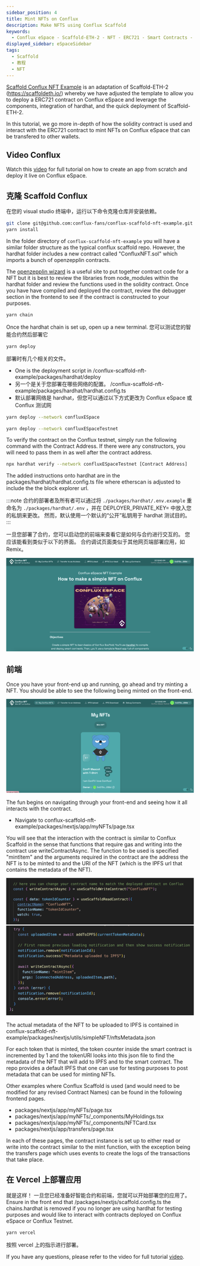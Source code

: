 ```yaml
---
sidebar_position: 4
title: Mint NFTs on Conflux
description: Make NFTS using Conflux Scaffold
keywords:
  - Conflux eSpace - Scaffold-ETH-2 - NFT - ERC721 - Smart Contracts - Hardhat - React - Frontend Development - Solidity - JavaScript - TypeScript - Yarn - Git - Deployment - Vercel - Contract Interaction - Blockchain - Web3 Development - dApp - EVM Compatibility - NextJS - Environment Variables - Contract Verification - Wallet Integration - Video Tutorial - GitHub Repository - Component Library - Hooks - Network Configuration - IPFS - OpenZeppelin - Metadata - Token URI - Minting - Token Transfer - Event Logging
displayed_sidebar: eSpaceSidebar
tags:
  - Scaffold
  - 教程
  - NFT
---
```


[Scaffold Conflux NFT Example](https://github.com/conflux-fans/conflux-scaffold-nft-example) is an adaptation of Scaffold-ETH-2 (https://scaffoldeth.io/) whereby we have adjusted the template to allow you to deploy a ERC721 contract on Conflux eSpace and leverage the components, integration of hardhat, and the quick deployment of Scaffold-ETH-2.

In this tutorial, we go more in-depth of how the solidity contract is used and interact with the ERC721 contract to mint NFTs on Conflux eSpace that can be transfered to other wallets.

## Video Conflux

Watch this [video](https://youtu.be/sj2ph_ctQUg) for full tutorial on how to create an app from scratch and deploy it live on Conflux eSpace.

## 克隆 Scaffold Conflux

在您的 visual studio 终端中，运行以下命令克隆仓库并安装依赖。

```bash
git clone git@github.com:conflux-fans/conflux-scaffold-nft-example.git
yarn install
```

In the folder directory of `conflux-scaffold-nft-example` you will have a similar folder structure as the typical conflux scaffold repo. However, the hardhat folder includes a new contract called "ConfluxNFT.sol" which imports a bunch of openzepplin contracts.

The [openzepplin wizard](https://wizard.openzeppelin.com/#erc721) is a useful site to put together contract code for a NFT but it is best to review the libraries from node_modules within the hardhat folder and review the functions used in the solidity contract. Once you have have compiled and deployed the contract, review the debugger section in the frontend to see if the contract is constructed to your purposes.

```bash
yarn chain
```

Once the hardhat chain is set up, open up a new terminal. 您可以测试您的智能合约然后部署它

```bash
yarn deploy
```

部署时有几个相关的文件。

- One is the deployment script in /conflux-scaffold-nft-example/packages/hardhat/deploy
- 另一个是关于您部署在哪些网络的配置。 /conflux-scaffold-nft-example/packages/hardhat/hardhat.config.ts
- 默认部署网络是 hardhat，但您可以通过以下方式更改为 Conflux eSpace 或 Conflux 测试网

```bash
yarn deploy --network confluxESpace
```

```bash
yarn deploy --network confluxESpaceTestnet
```

To verify the contract on the Conflux testnet, simply run the following command with the Contract Address. If there were any constructors, you will need to pass them in as well after the contract address.

```sh
npx hardhat verify --network confluxESpaceTestnet [Contract Address] 
```

The added instructions onto hardhat are in the packages/hardhat/hardhat.config.ts file where etherscan is adjusted to include the the block explorer url.

:::note
合约的部署者及所有者可以通过将 `./packages/hardhat/.env.example` 重命名为 `./packages/hardhat/.env` ，并在 DEPLOYER_PRIVATE_KEY= 中放入您的私钥来更改。 然而，默认使用一个默认的“公开”私钥用于 hardhat 测试目的。
:::

一旦您部署了合约，您可以启动您的前端来查看它是如何与合约进行交互的。 您应该能看到类似于以下的界面。 合约调试页面类似于其他网页端部署应用，如 Remix。

![Front-end](../img/Home.png)

## 前端

Once you have your front-end up and running, go ahead and try minting a NFT. You should be able to see the following being minted on the front-end.

![Minting NFT](../img/NFTExample.png)

The fun begins on navigating through your front-end and seeing how it all interacts with the contract.

- Navigate to conflux-scaffold-nft-example/packages/nextjs/app/myNFTs/page.tsx

You will see that the interaction with the contract is similar to Conflux Scaffold in the sense that functions that require gas and writing into the contract use writeContractAsync. The function to be used is specified "mintItem" and the arguments required in the contract are the address the NFT is to be minted to and the URI of the NFT (which is the IPFS url that contains the metadata of the NFT).

![Setting up Contract Instance for Reading or Writing into Contract Address](../img/ReadWrite.png)
![Writing into Contract](../img/MintFunction.png)

The actual metadata of the NFT to be uploaded to IPFS is contained in conflux-scaffold-nft-example/packages/nextjs/utils/simpleNFT/nftsMetadata.json

For each token that is minted, the token counter inside the smart contract is incremented by 1 and the tokenURI looks into this json file to find the metadata of the NFT that will add to IPFS and to the smart contract. The repo provides a default IPFS that one can use for testing purposes to post metadata that can be used for minting NFTs.

Other examples where Conflux Scaffold is used (and would need to be modified for any revised Contract Names) can be found in the following frontend pages.

- packages/nextjs/app/myNFTs/page.tsx
- packages/nextjs/app/myNFTs/_components/MyHoldings.tsx
- packages/nextjs/app/myNFTs/_components/NFTCard.tsx
- packages/nextjs/app/transfers/page.tsx

In each of these pages, the contract instance is set up to either read or write into the contract similar to the mint function, with the exception being the transfers page which uses events to create the logs of the transactions that take place.

## 在 Vercel 上部署应用

就是这样！ 一旦您已经准备好智能合约和前端，您就可以开始部署您的应用了。 Ensure in the front end that /packages/nextjs/scaffold.config.ts the chains.hardhat is removed if you no longer are using hardhat for testing purposes and would like to interact with contracts deployed on Conflux eSpace or Conflux Testnet.

```bash
yarn vercel
```

按照 vercel 上的指示进行部署。

If you have any questions, please refer to the video for full tutorial [video](https://youtu.be/sj2ph_ctQUg).
